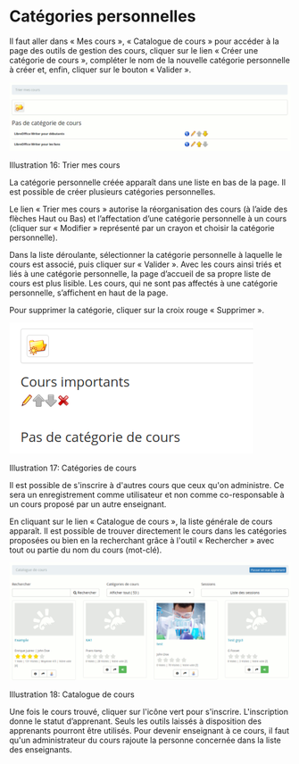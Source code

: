 # Catégories personnelles

Il faut aller dans « Mes cours », « Catalogue de cours » pour accéder à la page des outils de gestion des cours, cliquer sur le lien « Créer une catégorie de cours », compléter le nom de la nouvelle catégorie personnelle à créer et, enfin, cliquer sur le bouton « Valider ».

![](../../.gitbook/assets/trier-cours%20%281%29.png)

Illustration 16: Trier mes cours

La catégorie personnelle créée apparaît dans une liste en bas de la page. Il est possible de créer plusieurs catégories personnelles.

Le lien « Trier mes cours » autorise la réorganisation des cours \(à l’aide des flèches Haut ou Bas\) et l’affectation d’une catégorie personnelle à un cours \(cliquer sur « Modifier » représenté par un crayon et choisir la catégorie personnelle\).

Dans la liste déroulante, sélectionner la catégorie personnelle à laquelle le cours est associé, puis cliquer sur « Valider ». Avec les cours ainsi triés et liés à une catégorie personnelle, la page d’accueil de sa propre liste de cours est plus lisible. Les cours, qui ne sont pas affectés à une catégorie personnelle, s’affichent en haut de la page.

Pour supprimer la catégorie, cliquer sur la croix rouge « Supprimer ».

![](../../.gitbook/assets/categorie-de-cours-supprimer.png)

Illustration 17: Catégories de cours

Il est possible de s'inscrire à d'autres cours que ceux qu'on administre. Ce sera un enregistrement comme utilisateur et non comme co-responsable à un cours proposé par un autre enseignant.

En cliquant sur le lien « Catalogue de cours », la liste générale de cours apparaît. Il est possible de trouver directement le cours dans les catégories proposées ou bien en la recherchant grâce à l'outil « Rechercher » avec tout ou partie du nom du cours \(mot-clé\).

![](../../.gitbook/assets/graficos9%20%286%29.png)

Illustration 18: Catalogue de cours

Une fois le cours trouvé, cliquer sur l'icône vert pour s'inscrire. L'inscription donne le statut d’apprenant. Seuls les outils laissés à disposition des apprenants pourront être utilisés. Pour devenir enseignant à ce cours, il faut qu'un administrateur du cours rajoute la personne concernée dans la liste des enseignants.

